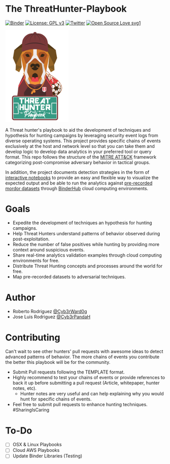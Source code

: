 # The ThreatHunter-Playbook

[![Binder](https://mybinder.org/badge_logo.svg)](https://mybinder.org/v2/gh/hunters-forge/ThreatHunter-Playbook/master)
[![License: GPL v3](https://img.shields.io/badge/License-GPLv3-blue.svg)](https://www.gnu.org/licenses/gpl-3.0)
[![Twitter](https://img.shields.io/twitter/follow/HunterPlaybook.svg?style=social&label=Follow)](https://twitter.com/HunterPlaybook)
[![Open Source Love svg1](https://badges.frapsoft.com/os/v1/open-source.svg?v=103)](https://github.com/ellerbrock/open-source-badges/)

<img src="resources/images/LOGO.png" width=200>

A Threat hunter's playbook to aid the development of techniques and hypothesis for hunting campaigns by leveraging security event logs from diverse operating systems. This project provides specific chains of events exclusively at the host and network level so that you can take them and develop logic to develop data analytics in your preferred tool or query format. This repo follows the structure of the [MITRE ATT&CK](https://attack.mitre.org/wiki/Main_Page) framework categorizing post-compromise adversary behavior in tactical groups.

In addition, the project documents detection strategies in the form of [interactive notebooks](https://github.com/hunters-forge/notebooks-forge#what-is-a-notebook) to provide an easy and flexible way to visualize the expected output and be able to run the analytics against [pre-recorded mordor datasets](https://github.com/Cyb3rWard0g/mordor) through [BinderHub](https://mybinder.readthedocs.io/en/latest/index.html) cloud computing environments.

# Goals

* Expedite the development of techniques an hypothesis for hunting campaigns.
* Help Threat Hunters understand patterns of behavior observed during post-exploitation.
* Reduce the number of false positives while hunting by providing more context around suspicious events.
* Share real-time analytics validation examples through cloud computing environments for free.
* Distribute Threat Hunting concepts and processes around the world for free.
* Map pre-recorded datasets to adversarial techniques.

# Author

* Roberto Rodriguez [@Cyb3rWard0g](https://twitter.com/Cyb3rWard0g)
* Jose Luis Rodriguez [@Cyb3rPandaH](https://twitter.com/Cyb3rPandaH)

# Contributing

Can't wait to see other hunters' pull requests with awesome ideas to detect advanced patterns of behavior. The more chains of events you contribute the better this playbook will be for the community.
* Submit Pull requests following the TEMPLATE format.
* Highly recommend to test your chains of events or provide references to back it up before submitting a pull request (Article, whitepaper, hunter notes, etc).
  * Hunter notes are very useful and can help explaining why you would hunt for specific chains of events.
* Feel free to submit pull requests to enhance hunting techniques. #SharingIsCaring

# To-Do

* [ ] OSX & Linux Playbooks
* [ ] Cloud AWS Playbooks
* [ ] Update Binder Libraries (Testing)
